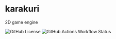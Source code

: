 # karakuri
2D game engine

![GitHub License](https://img.shields.io/github/license/IrvingWash/karakuri)
![GitHub Actions Workflow Status](https://img.shields.io/github/actions/workflow/status/IrvingWash/karakuri/rust.yml?branch=main&label=ci)
